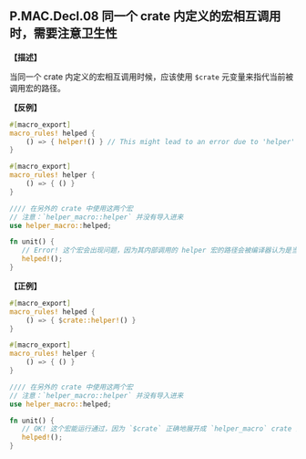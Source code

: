 ## P.MAC.Decl.08 同一个 crate 内定义的宏相互调用时，需要注意卫生性

**【描述】**

 当同一个 crate 内定义的宏相互调用时候，应该使用 `$crate` 元变量来指代当前被调用宏的路径。

**【反例】**

```rust
#[macro_export]
macro_rules! helped {
    () => { helper!() } // This might lead to an error due to 'helper' not being in scope.
}

#[macro_export]
macro_rules! helper {
    () => { () }
}

//// 在另外的 crate 中使用这两个宏
// 注意：`helper_macro::helper` 并没有导入进来
use helper_macro::helped;

fn unit() {
   // Error! 这个宏会出现问题，因为其内部调用的 helper 宏的路径会被编译器认为是当前调用crate 的路径
   helped!();
}
```

**【正例】**

```rust
#[macro_export]
macro_rules! helped {
    () => { $crate::helper!() }
}

#[macro_export]
macro_rules! helper {
    () => { () }
}

//// 在另外的 crate 中使用这两个宏
// 注意：`helper_macro::helper` 并没有导入进来
use helper_macro::helped;

fn unit() {
   // OK! 这个宏能运行通过，因为 `$crate` 正确地展开成 `helper_macro` crate 的路径（而不是使用者的路径）
   helped!();
}
```
